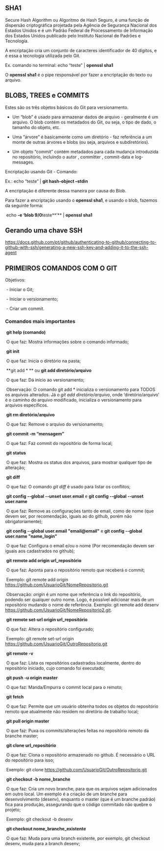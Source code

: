 ## **SHA1** 

Secure Hash Algorithm ou Algoritmo de Hash Seguro, é uma função de dispersão criptográfica projetada pela Agência de Segurança Nacional dos Estados Unidos e é um Padrão Federal de Processamento de Informação dos Estados Unidos publicado pelo Instituto Nacional de Padrões e Tecnologia.

A encriptação cria um conjunto de caracteres identificador de 40 dígitos, e é essa a tecnologia utilizada pelo Git.

Ex. comando no terminal: echo “teste” | **openssl sha1**

O **openssl sha1** é o pipe responsável por fazer a encriptação do texto ou arquivo.

 

## **BLOBS, TREES e COMMITS**

Estes são os três objetos básicos do Git para versionamento.

* Um “blob” é usado para armazenar dados de arquivo - geralmente é um arquivo. O blob contém os metadados do Git, ou seja, o tipo de dado, o tamanho do objeto, etc.

* Uma “árvore” é basicamente como um diretório - faz referência a um monte de outras árvores e blobs (ou seja, arquivos e subdiretórios).

* Um objeto “commit” contém metadados para cada mudança introduzida no repositório, incluindo o autor , committer , commit-data e log-messages.

Encriptação usando Git - Comando:

Ex.: echo “teste” | **git hash-object –stdin**

A encriptação é diferente dessa maneira por causa do Blob.

Para fazer a encriptação usando o **openssl sha1**, e usando o blob, fazemos da seguinte forma:

​     echo **-e ‘blob 9/0**teste**’** | **openssl sha1**



## Gerando uma chave SSH

 https://docs.github.com/pt/github/authenticating-to-github/connecting-to-github-with-ssh/generating-a-new-ssh-key-and-adding-it-to-the-ssh-agent

## **PRIMEIROS COMANDOS COM O GIT**

Objetivos:

​     \- Iniciar o Git;

​     \- Iniciar o versionamento;

​     \- Criar um commit.

### **Comandos mais importantes**

​    **git help (comando)**

​		O que faz: Mostra informações sobre o comando informado;

​	**git init**

​		O que faz: Inicia o diretório na pasta;

​    **git add * ** ou **git add diretório/arquivo**

​		O que faz: Dá início ao versionamento;

​		Observação: O comando git add * inicializa o versionamento para TODOS os arquivos alterados. Já o *git add diretório/arquivo*, onde ‘diretório/arquivo’ é o caminho do arquivo modificado, inicializa o versionamento para arquivos específicos.

​	**git rm diretório/arquivo**

​		O que faz: Remove o arquivo do versionamento;

​    **git commit -m “mensagem”**

​		O que faz: Faz commit do repositório de forma local;

​    **git status**

​		O que faz: Mostra os status dos arquivos, para mostrar qualquer tipo de alteração;

​	**git diff**

​		O que faz: O comando *git diff* é usado para listar os conflitos;

​	**git config --global --unset user.email** e **git config --global --unset user.name**  

​		O que faz: Remove as configurações tanto de email, como de nome (que devem ser, por recomendação, iguais ao do github, porém não obrigatoriamente);

​	**git config --global user.email "email@email"** e **git config --global user.name "name_login"**

​		O que faz: Configura o email e/ou o nome (Por recomendação devem ser iguais aos cadastrados no github);

​    **git remote add origin url_repositório** 

​		O que faz: Aponta para o repositório remoto que receberá o commit;

​		Exemplo: git remote add origin https://github.com/UsuarioGit/NomeRepositorio.git

​		Observação: *origin* é um nome que referência o link do repositório, podendo ser qualquer outro nome. Logo, é possível adicionar mais de um repositório mudando o nome de referência. Exemplo: git remote add desenv https://github.com/UsuarioGit/NomeRepositorio2.git.

​	**git remote set-url origin url_repositório** 

​		O que faz: Altera o repositório configurado;

​		Exemplo: git remote set-url origin https://github.com/UsuarioGit/OutroRepositorio.git

​    **git remote -v** 

​		O que faz: Lista os repositórios cadastrados localmente, dentro do repositório iniciado, cujo comando foi executado;

​    **git push -u origin master** 

​		O que faz: Manda/Empurra o commit local para o remoto;

​	**git fetch**

​		O que faz: Permite que um usuário obtenha todos os objetos do repositório remoto que atualmente não residem no diretório de trabalho local;

​	**git pull origin master** 

​		O que faz: Puxa os commits/alterações feitas no repositório remoto da branche master;

​    **git clone url_repositório** 

​		O que faz: Clona o repositório armazenado no github. É necessário o URL do repositório para isso;

​		Exemplo: git clone https://github.com/UsuarioGit/OutroRepositorio.git

​	**git checkout -b nome_branche** 

​		O que faz: Cria um novo branche, para que os arquivos sejam adicionados em outro local. Um exemplo é a criação de um branche para desenvolvimento (desenv), enquanto o master (que é um branche padrão) fica para produção, assegurando que o código commitado não quebre o projeto;

​		Exemplo: git checkout -b desenv

​	**git checkout nome_branche_existente** 

​		O que faz: Muda para uma branch existente, por exemplo, git checkout desenv, muda para a branch desenv;

